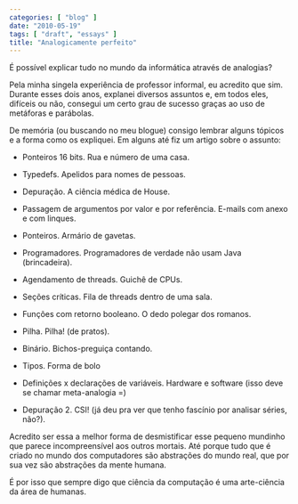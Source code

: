 ```yaml
---
categories: [ "blog" ]
date: "2010-05-19"
tags: [ "draft", "essays" ]
title: "Analogicamente perfeito"
---
```

É possível explicar tudo no mundo da informática através de analogias?

Pela minha singela experiência de professor informal, eu acredito que sim. Durante esses dois anos, explanei diversos assuntos e, em todos eles, difíceis ou não, consegui um certo grau de sucesso graças ao uso de metáforas e parábolas.

De memória (ou buscando no meu blogue) consigo lembrar alguns tópicos e a forma como os expliquei. Em alguns até fiz um artigo sobre o assunto:

	
  * Ponteiros 16 bits. Rua e número de uma casa.

	
  * Typedefs. Apelidos para nomes de pessoas.

	
  * Depuração. A ciência médica de House.

	
  * Passagem de argumentos por valor e por referência. E-mails com anexo e com linques.

	
  * Ponteiros. Armário de gavetas.

	
  * Programadores. Programadores de verdade não usam Java (brincadeira).

	
  * Agendamento de threads. Guichê de CPUs.

	
  * Seções críticas. Fila de threads dentro de uma sala.

	
  * Funções com retorno booleano. O dedo polegar dos romanos.

	
  * Pilha. Pilha! (de pratos).

	
  * Binário. Bichos-preguiça contando.

	
  * Tipos. Forma de bolo

	
  * Definições x declarações de variáveis. Hardware e software (isso deve se chamar meta-analogia =)

	
  * Depuração 2. CSI! (já deu pra ver que tenho fascínio por analisar séries, não?).

Acredito ser essa a melhor forma de desmistificar esse pequeno mundinho que parece incompreensível aos outros mortais. Até porque tudo que é criado no mundo dos computadores são abstrações do mundo real, que por sua vez são abstrações da mente humana.

É por isso que sempre digo que ciência da computação é uma arte-ciência da área de humanas.
